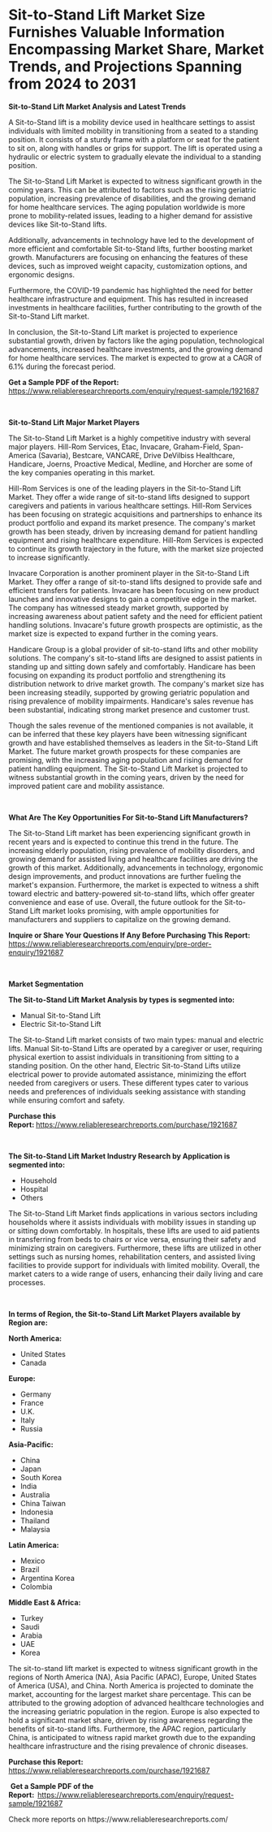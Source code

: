 <p><h1>Sit-to-Stand Lift Market Size Furnishes Valuable Information Encompassing Market Share, Market Trends, and Projections Spanning from 2024 to 2031</h1></p><p><strong>Sit-to-Stand Lift Market Analysis and Latest Trends</strong></p>
<p><p>A Sit-to-Stand lift is a mobility device used in healthcare settings to assist individuals with limited mobility in transitioning from a seated to a standing position. It consists of a sturdy frame with a platform or seat for the patient to sit on, along with handles or grips for support. The lift is operated using a hydraulic or electric system to gradually elevate the individual to a standing position.</p><p>The Sit-to-Stand Lift Market is expected to witness significant growth in the coming years. This can be attributed to factors such as the rising geriatric population, increasing prevalence of disabilities, and the growing demand for home healthcare services. The aging population worldwide is more prone to mobility-related issues, leading to a higher demand for assistive devices like Sit-to-Stand lifts.</p><p>Additionally, advancements in technology have led to the development of more efficient and comfortable Sit-to-Stand lifts, further boosting market growth. Manufacturers are focusing on enhancing the features of these devices, such as improved weight capacity, customization options, and ergonomic designs.</p><p>Furthermore, the COVID-19 pandemic has highlighted the need for better healthcare infrastructure and equipment. This has resulted in increased investments in healthcare facilities, further contributing to the growth of the Sit-to-Stand Lift market.</p><p>In conclusion, the Sit-to-Stand Lift market is projected to experience substantial growth, driven by factors like the aging population, technological advancements, increased healthcare investments, and the growing demand for home healthcare services. The market is expected to grow at a CAGR of 6.1% during the forecast period.</p></p>
<p><strong>Get a Sample PDF of the Report:&nbsp;</strong> <a href="https://www.reliableresearchreports.com/enquiry/request-sample/1921687">https://www.reliableresearchreports.com/enquiry/request-sample/1921687</a></p>
<p>&nbsp;</p>
<p><strong>Sit-to-Stand Lift Major Market Players</strong></p>
<p><p>The Sit-to-Stand Lift Market is a highly competitive industry with several major players. Hill-Rom Services, Etac, Invacare, Graham-Field, Span-America (Savaria), Bestcare, VANCARE, Drive DeVilbiss Healthcare, Handicare, Joerns, Proactive Medical, Medline, and Horcher are some of the key companies operating in this market.</p><p>Hill-Rom Services is one of the leading players in the Sit-to-Stand Lift Market. They offer a wide range of sit-to-stand lifts designed to support caregivers and patients in various healthcare settings. Hill-Rom Services has been focusing on strategic acquisitions and partnerships to enhance its product portfolio and expand its market presence. The company's market growth has been steady, driven by increasing demand for patient handling equipment and rising healthcare expenditure. Hill-Rom Services is expected to continue its growth trajectory in the future, with the market size projected to increase significantly.</p><p>Invacare Corporation is another prominent player in the Sit-to-Stand Lift Market. They offer a range of sit-to-stand lifts designed to provide safe and efficient transfers for patients. Invacare has been focusing on new product launches and innovative designs to gain a competitive edge in the market. The company has witnessed steady market growth, supported by increasing awareness about patient safety and the need for efficient patient handling solutions. Invacare's future growth prospects are optimistic, as the market size is expected to expand further in the coming years.</p><p>Handicare Group is a global provider of sit-to-stand lifts and other mobility solutions. The company's sit-to-stand lifts are designed to assist patients in standing up and sitting down safely and comfortably. Handicare has been focusing on expanding its product portfolio and strengthening its distribution network to drive market growth. The company's market size has been increasing steadily, supported by growing geriatric population and rising prevalence of mobility impairments. Handicare's sales revenue has been substantial, indicating strong market presence and customer trust.</p><p>Though the sales revenue of the mentioned companies is not available, it can be inferred that these key players have been witnessing significant growth and have established themselves as leaders in the Sit-to-Stand Lift Market. The future market growth prospects for these companies are promising, with the increasing aging population and rising demand for patient handling equipment. The Sit-to-Stand Lift Market is projected to witness substantial growth in the coming years, driven by the need for improved patient care and mobility assistance.</p></p>
<p>&nbsp;</p>
<p><strong>What Are The Key Opportunities For Sit-to-Stand Lift Manufacturers?</strong></p>
<p><p>The Sit-to-Stand Lift market has been experiencing significant growth in recent years and is expected to continue this trend in the future. The increasing elderly population, rising prevalence of mobility disorders, and growing demand for assisted living and healthcare facilities are driving the growth of this market. Additionally, advancements in technology, ergonomic design improvements, and product innovations are further fueling the market's expansion. Furthermore, the market is expected to witness a shift toward electric and battery-powered sit-to-stand lifts, which offer greater convenience and ease of use. Overall, the future outlook for the Sit-to-Stand Lift market looks promising, with ample opportunities for manufacturers and suppliers to capitalize on the growing demand.</p></p>
<p><strong>Inquire or Share Your Questions If Any Before Purchasing This Report:</strong> <a href="https://www.reliableresearchreports.com/enquiry/pre-order-enquiry/1921687">https://www.reliableresearchreports.com/enquiry/pre-order-enquiry/1921687</a></p>
<p>&nbsp;</p>
<p><strong>Market Segmentation</strong></p>
<p><strong>The Sit-to-Stand Lift Market Analysis by types is segmented into:</strong></p>
<p><ul><li>Manual Sit-to-Stand Lift</li><li>Electric Sit-to-Stand Lift</li></ul></p>
<p><p>The Sit-to-Stand Lift market consists of two main types: manual and electric lifts. Manual Sit-to-Stand Lifts are operated by a caregiver or user, requiring physical exertion to assist individuals in transitioning from sitting to a standing position. On the other hand, Electric Sit-to-Stand Lifts utilize electrical power to provide automated assistance, minimizing the effort needed from caregivers or users. These different types cater to various needs and preferences of individuals seeking assistance with standing while ensuring comfort and safety.</p></p>
<p><strong>Purchase this Report:&nbsp;</strong><a href="https://www.reliableresearchreports.com/purchase/1921687">https://www.reliableresearchreports.com/purchase/1921687</a></p>
<p>&nbsp;</p>
<p><strong>The Sit-to-Stand Lift Market Industry Research by Application is segmented into:</strong></p>
<p><ul><li>Household</li><li>Hospital</li><li>Others</li></ul></p>
<p><p>The Sit-to-Stand Lift Market finds applications in various sectors including households where it assists individuals with mobility issues in standing up or sitting down comfortably. In hospitals, these lifts are used to aid patients in transferring from beds to chairs or vice versa, ensuring their safety and minimizing strain on caregivers. Furthermore, these lifts are utilized in other settings such as nursing homes, rehabilitation centers, and assisted living facilities to provide support for individuals with limited mobility. Overall, the market caters to a wide range of users, enhancing their daily living and care processes.</p></p>
<p>&nbsp;</p>
<p><strong>In terms of Region, the Sit-to-Stand Lift Market Players available by Region are:</strong></p>
<p>
    <p> <strong> North America: </strong>
        <ul>
            <li>United States</li>
            <li>Canada</li>
        </ul>
        </p> 
    <p> <strong> Europe: </strong>
        <ul>
            <li>Germany</li>
            <li>France</li>
            <li>U.K.</li>
            <li>Italy</li>
            <li>Russia</li>
        </ul>
        </p> 
    <p> <strong> Asia-Pacific: </strong>
        <ul>
            <li>China</li>
            <li>Japan</li>
            <li>South Korea</li>
            <li>India</li>
            <li>Australia</li>
            <li>China Taiwan</li>
            <li>Indonesia</li>
            <li>Thailand</li>
            <li>Malaysia</li>
        </ul>
        </p> 
    <p> <strong> Latin America: </strong>
        <ul>
            <li>Mexico</li>
            <li>Brazil</li>
            <li>Argentina Korea</li>
            <li>Colombia</li>
        </ul>
        </p> 
    <p> <strong> Middle East & Africa: </strong>
        <ul>
            <li>Turkey</li>
            <li>Saudi</li>
            <li>Arabia</li>
            <li>UAE</li>
            <li>Korea</li>
        </ul>
    </p>
    </p>
<p><p>The sit-to-stand lift market is expected to witness significant growth in the regions of North America (NA), Asia Pacific (APAC), Europe, United States of America (USA), and China. North America is projected to dominate the market, accounting for the largest market share percentage. This can be attributed to the growing adoption of advanced healthcare technologies and the increasing geriatric population in the region. Europe is also expected to hold a significant market share, driven by rising awareness regarding the benefits of sit-to-stand lifts. Furthermore, the APAC region, particularly China, is anticipated to witness rapid market growth due to the expanding healthcare infrastructure and the rising prevalence of chronic diseases.</p></p>
<p><strong>Purchase this Report: </strong><a href="https://www.reliableresearchreports.com/purchase/1921687">https://www.reliableresearchreports.com/purchase/1921687</a></p>
<p>&nbsp;<strong>Get a Sample PDF of the Report:&nbsp;&nbsp;</strong><a href="https://www.reliableresearchreports.com/enquiry/request-sample/1921687">https://www.reliableresearchreports.com/enquiry/request-sample/1921687</a></p>
<p><strong></strong></p>
<p>Check more reports on https://www.reliableresearchreports.com/</p>